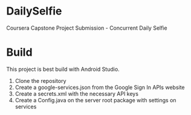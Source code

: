 # DailySelfie
Coursera Capstone Project Submission - Concurrent Daily Selfie

# Build
This project is best build with Android Studio. 

 1. Clone the repository 
 2. Create a google-services.json from the Google Sign In APIs website
 3. Create a secrets.xml with the necessary API keys
 4. Create a Config.java on the server root package with settings on services